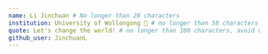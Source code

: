 ```yaml
---
name: Li Jinchuan # No longer than 28 characters
institution: University of Wollongong 🚩 # no longer than 58 characters
quote: Let's change the world! # no longer than 100 characters, avoid using quotes(") to guarantee the format remains the same.
github_user: JinchuanL
---
```

